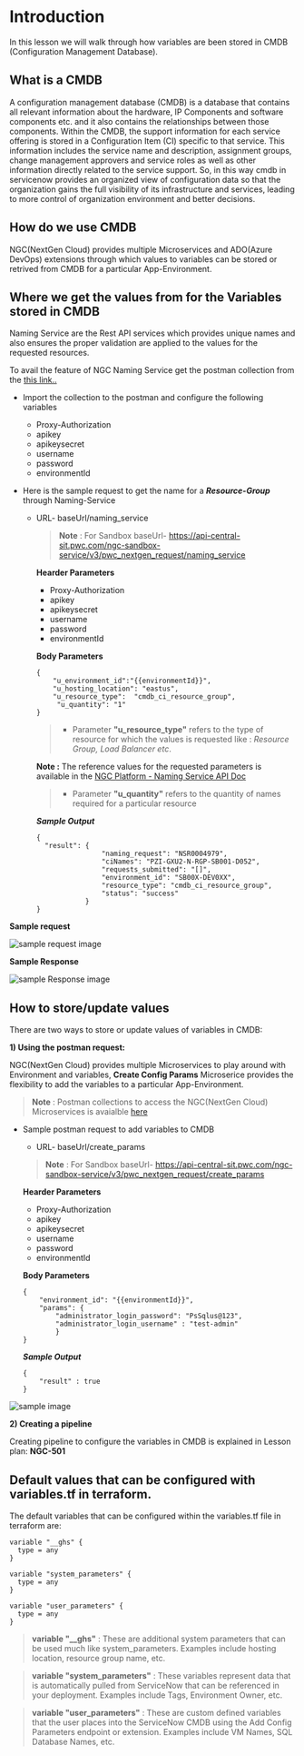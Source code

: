# Introduction
In this lesson we will walk through how variables are been stored in CMDB (Configuration Management Database).

## **What is a CMDB**
A configuration management database (CMDB) is a database that contains all relevant information about the hardware, IP Components and software components etc. and it also contains the relationships between those components. Within the CMDB, the support information for each service offering is stored in a Configuration Item (CI) specific to that service. This information includes the service name and description, assignment groups, change management approvers and service roles as well as other information directly related to the service support. So, in this way cmdb in servicenow provides an organized view of configuration data so that the organization gains the full visibility of its infrastructure and services, leading to more control of organization environment and better decisions.

## **How do we use CMDB**
NGC(NextGen Cloud) provides multiple Microservices and ADO(Azure DevOps) extensions through which values to variables can be stored or retrived from CMDB for a particular App-Environment. 

## **Where we get the values from for the Variables stored in CMDB**

Naming Service are the Rest API services which provides unique names and also ensures the proper validation are applied to the values for the requested resources.

To avail the feature of NGC Naming Service get the postman collection from the [this link..](https://github.pwc.com/pwc-ngc-platform/sandbox-service-tools/blob/master/Tools/Postman/Naming_Service_Config_Requests.postman_collection.json) 

- Import the collection to the postman and configure the following variables
    - Proxy-Authorization
    - apikey
    - apikeysecret 
    - username 
    - password 
    - environmentId 

- Here is the sample request to get the name for a ***Resource-Group*** through Naming-Service
    - URL- baseUrl/naming_service
        > **Note** : For Sandbox baseUrl- https://api-central-sit.pwc.com/ngc-sandbox-service/v3/pwc_nextgen_request/naming_service

        **Hearder Parameters**
        - Proxy-Authorization
        - apikey
        - apikeysecret 
        - username 
        - password 
        - environmentId 

        **Body Parameters**
        ```
        {
            "u_environment_id":"{{environmentId}}", 
            "u_hosting_location": "eastus", 
            "u_resource_type":  "cmdb_ci_resource_group",
             "u_quantity": "1"
        }
        ```
        > -  Parameter **"u_resource_type"** refers to the type of resource for which the values is requested like : *Resource Group, Load Balancer etc*.
    
      **Note :** The reference values for the requested parameters is available in the [NGC Platform - Naming Service API Doc](https://docs.google.com/document/d/1n-Jtfo1ih8I5chOOwxT-u7-tvXUAVIMCocoiirz2y_c/edit#heading=h.cd34ot7rtyfy)

        > - Parameter **"u_quantity"** refers to the quantity of names required for a particular resource

        ***Sample Output***
        ```
        {
          "result": {
                        "naming_request": "NSR0004979",
                        "ciNames": "PZI-GXU2-N-RGP-SB001-D052",
                        "requests_submitted": "[]",
                        "environment_id": "SB00X-DEV0XX",
                        "resource_type": "cmdb_ci_resource_group",
                        "status": "success"
                    }
        }
        ```
        
**Sample request**

![sample request image](images/Naming_service_resGrp.png)

**Sample Response**

![sample Response image](images/Naming_service_resGrp_response.png)




## **How to store/update values**
There are two ways to store or update values of variables in CMDB:

**1) Using the postman request:**

NGC(NextGen Cloud) provides multiple Microservices to play around with Environment and variables, **Create Config Params** Microserice provides the flexibility to add the variables to a particular App-Environment.
> **Note** : Postman collections to access the NGC(NextGen Cloud) Microservices is avaialble [here](https://github.pwc.com/pwc-ngc-platform/sandbox-service-tools/blob/master/Tools/Postman/Microservices.postman_collection.json)


   - Sample postman request to add variables to CMDB
        - URL- baseUrl/create_params
        > **Note** : For Sandbox baseUrl- https://api-central-sit.pwc.com/ngc-sandbox-service/v3/pwc_nextgen_request/create_params

        **Hearder Parameters**
        - Proxy-Authorization
        - apikey
        - apikeysecret 
        - username 
        - password 
        - environmentId 

        **Body Parameters**
        ```
        {
            "environment_id": "{{environmentId}}",
            "params": {
                "administrator_login_password": "PsSqlus@123",
                "administrator_login_username" : "test-admin"
                }
        }
        ```

        ***Sample Output***
        ```
        {
            "result" : true
        }
        ```
![sample image](images/create_config_params.png)

    
**2) Creating a pipeline** 

  Creating pipeline to configure the variables in CMDB is explained in Lesson plan: **NGC-501**





## **Default values that can be configured with variables.tf in terraform.**

The default variables that can be configured within the variables.tf file in terraform are:
```
variable "__ghs" {
  type = any
}

variable "system_parameters" {
  type = any
}

variable "user_parameters" {
  type = any
}

```

> **variable "__ghs"** : These are additional system parameters that can be used much like system_parameters. Examples include hosting location, resource group name, etc.

>**variable "system_parameters"** : These variables represent data that is automatically pulled from ServiceNow that can be referenced in your deployment. Examples include Tags, Environment Owner, etc.

>**variable "user_parameters"** : These are custom defined variables that the user places into the ServiceNow CMDB using the Add Config Parameters endpoint or extension. Examples include VM Names, SQL Database Names, etc.